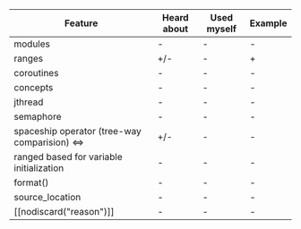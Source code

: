 | Feature | Heard about | Used myself | Example |
| - | - | - | - |
| modules | - | - | - |
| ranges | +/- | - | + |
| coroutines | - | - | - |
| concepts | - | - | - |
| jthread | - | - | - |
| semaphore | - | - | - |
| spaceship operator (tree-way comparision) <=> | +/- | - | - |
| ranged based for variable initialization | - | - | - |
| format() | - | - | - |
| source_location | - | - | - |
| [[nodiscard("reason")]] | - | - | - |